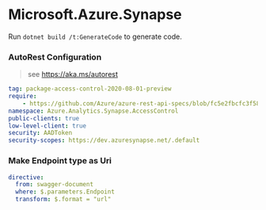 # Microsoft.Azure.Synapse

Run `dotnet build /t:GenerateCode` to generate code.

### AutoRest Configuration
> see https://aka.ms/autorest

``` yaml
tag: package-access-control-2020-08-01-preview
require:
    - https://github.com/Azure/azure-rest-api-specs/blob/fc5e2fbcfc3f585d38bdb1c513ce1ad2c570cf3d/specification/synapse/data-plane/readme.md
namespace: Azure.Analytics.Synapse.AccessControl
public-clients: true
low-level-client: true
security: AADToken
security-scopes: https://dev.azuresynapse.net/.default
```

### Make Endpoint type as Uri

``` yaml
directive:
  from: swagger-document
  where: $.parameters.Endpoint
  transform: $.format = "url"
```
